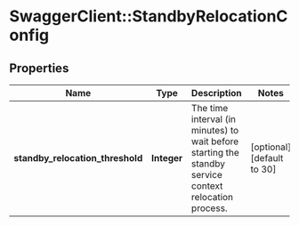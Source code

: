# SwaggerClient::StandbyRelocationConfig

## Properties
Name | Type | Description | Notes
------------ | ------------- | ------------- | -------------
**standby_relocation_threshold** | **Integer** | The time interval (in minutes) to wait before starting the standby service context relocation process.  | [optional] [default to 30]


